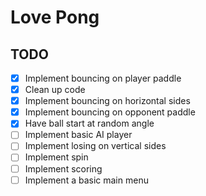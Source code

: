 # Love Pong

## TODO

- [x] Implement bouncing on player paddle
- [x] Clean up code
- [x] Implement bouncing on horizontal sides
- [x] Implement bouncing on opponent paddle
- [x] Have ball start at random angle
- [ ] Implement basic AI player
- [ ] Implement losing on vertical sides
- [ ] Implement spin
- [ ] Implement scoring
- [ ] Implement a basic main menu